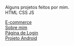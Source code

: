 Alguns projetos feitos por mim.<br>
HTML CSS JS

<a href="https://thdev7.github.io/portfolio/e-commerce/index.html" target="_blank" rel="external">E-commerce</a> <br> 
<a href="https://thdev7.github.io/portfolio/portifolio.red/index.html" target="_blank" rel="external">Sobre mim</a> <br>
<a href="https://thdev7.github.io/portfolio/loginpg1/index.html" target="_blank" rel="external">Página de Login</a> <br>
 <a href="https://thdev7.github.io/portfolio/desafio_android/android.html" target="_blank" rel="external">Projeto Android<a><br>